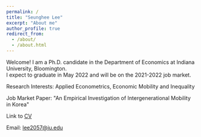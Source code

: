 ```yaml
---
permalink: /
title: "Seunghee Lee"
excerpt: "About me"
author_profile: true
redirect_from: 
  - /about/
  - /about.html
---
```



Welcome!
I am a Ph.D. candidate in the Department of Economics at Indiana University, Bloomington.  
I expect to graduate in May 2022 and will be on the 2021-2022 job market.

Research Interests: Applied Econometrics, Economic Mobility and Inequality

Job Market Paper: "An Empirical Investigation of Intergenerational Mobility in Korea"

Link to [CV](https://econ-seunghee.github.io/CV_SeungheeLee.pdf)

Email: [lee2057@iu.edu](mailto:lee2057@iu.edu)
